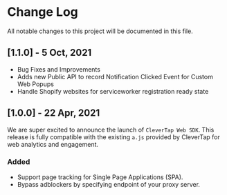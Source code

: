 # Change Log
All notable changes to this project will be documented in this file.

## [1.1.0] - 5 Oct, 2021
- Bug Fixes and Improvements
- Adds new Public API to record Notification Clicked Event for Custom Web Popups
- Handle Shopify websites for serviceworker registration ready state

## [1.0.0] - 22 Apr, 2021
We are super excited to announce the launch of `CleverTap Web SDK`.
This release is fully compatible with the existing `a.js` provided by CleverTap for web analytics and engagement.

### Added
 - Support page tracking for Single Page Applications (SPA).
 - Bypass adblockers by specifying endpoint of your proxy server.
